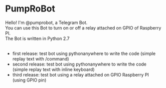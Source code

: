 PumpRoBot
====

Hello! I'm @pumprobot, a Telegram Bot.<br>
You can use this Bot to turn on or off a relay attached on GPIO of Raspberry PI.<br>
The Bot is written in Python 2.7<br><br>

<ul>
<li>first release: test bot using pythonanywhere to write the code (simple replay text with /command)</li>
<li>second release: test bot using pythonanywhere to write the code (simple replay text with inline keyboard)</li>
<li>third release: test bot using a relay attached on GPIO Raspberry PI (using GPIO pin)</li>
</ul>
